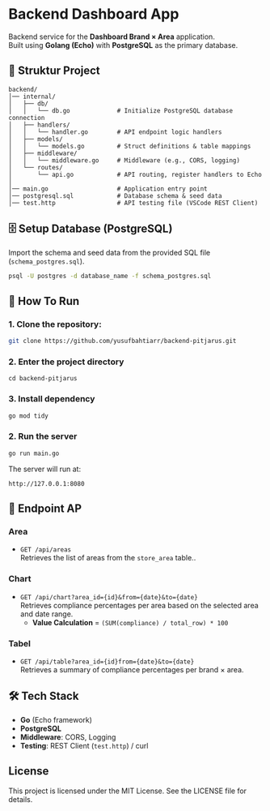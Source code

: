 # Backend Dashboard App

Backend service for the **Dashboard Brand × Area** application.  
Built using **Golang (Echo)** with **PostgreSQL** as the primary database.

## 📂 Struktur Project

```
backend/
│── internal/
│   ├── db/
│   │   └── db.go             # Initialize PostgreSQL database connection
│   ├── handlers/
│   │   └── handler.go        # API endpoint logic handlers
│   ├── models/
│   │   └── models.go         # Struct definitions & table mappings
│   ├── middleware/
│   │   └── middleware.go     # Middleware (e.g., CORS, logging)
│   └── routes/
│       └── api.go            # API routing, register handlers to Echo
│
│── main.go                   # Application entry point
│── postgresql.sql            # Database schema & seed data
│── test.http                 # API testing file (VSCode REST Client)
```

## 🗄️ Setup Database (PostgreSQL)

Import the schema and seed data from the provided SQL file (`schema_postgres.sql`).

```bash
psql -U postgres -d database_name -f schema_postgres.sql
```

## 🚀 How To Run

### 1. Clone the repository:

```bash
git clone https://github.com/yusufbahtiarr/backend-pitjarus.git
```

### 2. Enter the project directory

```
cd backend-pitjarus
```

### 3. Install dependency

```bash
go mod tidy
```

### 2. Run the server

```bash
go run main.go
```

The server will run at:

```
http://127.0.0.1:8080
```

## 🔌 Endpoint AP

### Area

- `GET /api/areas`  
  Retrieves the list of areas from the `store_area` table..

### Chart

- `GET /api/chart?area_id={id}&from={date}&to={date}`  
  Retrieves compliance percentages per area based on the selected area and date range.
  - **Value Calculation** = `(SUM(compliance) / total_row) * 100`

### Tabel

- `GET /api/table?area_id={id}from={date}&to={date}`  
  Retrieves a summary of compliance percentages per brand × area.

## 🛠️ Tech Stack

- **Go** (Echo framework)
- **PostgreSQL**
- **Middleware**: CORS, Logging
- **Testing**: REST Client (`test.http`) / curl

## License

This project is licensed under the MIT License. See the LICENSE file for details.
